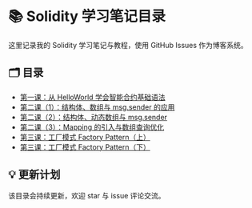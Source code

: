 # 📚 Solidity 学习笔记目录

这里记录我的 Solidity 学习笔记与教程，使用 GitHub Issues 作为博客系统。

## 🗂️ 目录

- [第一课：从 HelloWorld 学会智能合约基础语法](https://github.com/Cherryctl/Solidity-study-notes/issues/1)
- [第二课（1）：结构体、数组与 msg.sender 的应用](https://github.com/Cherryctl/Solidity-study-notes/issues/2)
- [第二课（2）：结构体、动态数组与 msg.sender](https://github.com/Cherryctl/Solidity-study-notes/issues/3)
- [第二课（3）：Mapping 的引入与数组查询优化](https://github.com/Cherryctl/Solidity-study-notes/issues/4)
- [第三课：工厂模式 Factory Pattern（上）](https://github.com/Cherryctl/Solidity-study-notes/issues/5)
- [第三课：工厂模式 Factory Pattern（下）](https://github.com/Cherryctl/Solidity-study-notes/issues/6)

## 💡 更新计划

该目录会持续更新，欢迎 star 与 issue 评论交流。

